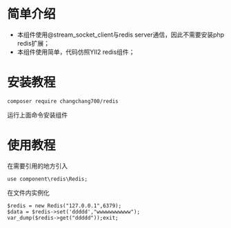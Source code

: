 # 简单介绍

- 本组件使用@stream_socket_client与redis server通信，因此不需要安装php redis扩展；
- 本组件使用简单，代码仿照YII2 redis组件；

# 安装教程
    composer require changchang700/redis

运行上面命令安装组件

# 使用教程
在需要引用的地方引入

	use component\redis\Redis;
	
在文件内实例化

	$redis = new Redis("127.0.0.1",6379);
	$data = $redis->set('ddddd',"wwwwwwwwwww");
	var_dump($redis->get("ddddd"));exit;